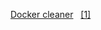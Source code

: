 

[Docker cleaner](/RaspberryPi/Scripts/Docker-clean.sh) &nbsp; [[1]](https://github.com/samoshkin/docker-reclaim-disk-space)


[^1]: https://github.com/samoshkin/docker-reclaim-disk-space
